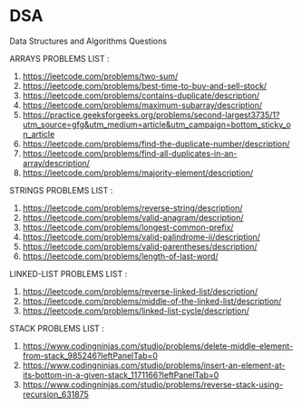 # DSA
Data Structures and Algorithms Questions

ARRAYS PROBLEMS LIST :
1. https://leetcode.com/problems/two-sum/
2. https://leetcode.com/problems/best-time-to-buy-and-sell-stock/
3. https://leetcode.com/problems/contains-duplicate/description/
4. https://leetcode.com/problems/maximum-subarray/description/
5. https://practice.geeksforgeeks.org/problems/second-largest3735/1?utm_source=gfg&utm_medium=article&utm_campaign=bottom_sticky_on_article
6. https://leetcode.com/problems/find-the-duplicate-number/description/
7. https://leetcode.com/problems/find-all-duplicates-in-an-array/description/
8. https://leetcode.com/problems/majority-element/description/



STRINGS PROBLEMS LIST :
1. https://leetcode.com/problems/reverse-string/description/
2. https://leetcode.com/problems/valid-anagram/description/
3. https://leetcode.com/problems/longest-common-prefix/
4. https://leetcode.com/problems/valid-palindrome-ii/description/
5. https://leetcode.com/problems/valid-parentheses/description/
6. https://leetcode.com/problems/length-of-last-word/



LINKED-LIST PROBLEMS LIST :
1. https://leetcode.com/problems/reverse-linked-list/description/
2. https://leetcode.com/problems/middle-of-the-linked-list/description/
3. https://leetcode.com/problems/linked-list-cycle/description/


STACK PROBLEMS LIST :
1. https://www.codingninjas.com/studio/problems/delete-middle-element-from-stack_985246?leftPanelTab=0
2. https://www.codingninjas.com/studio/problems/insert-an-element-at-its-bottom-in-a-given-stack_1171166?leftPanelTab=0
3. https://www.codingninjas.com/studio/problems/reverse-stack-using-recursion_631875